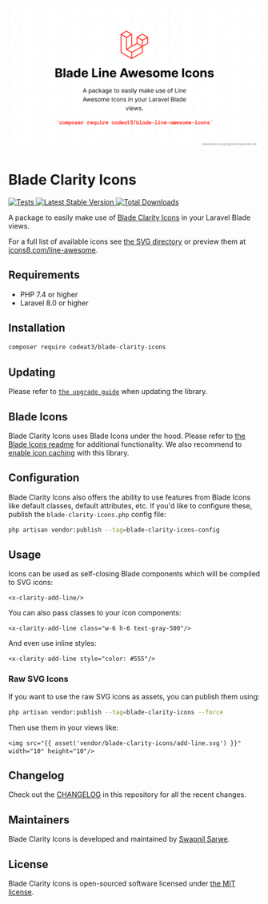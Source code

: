 <p align="center">
    <img src="./socialcard-blade-line-awesome.png" width="1280" title="Social Card Blade Clarity Icons">
</p>

# Blade Clarity Icons

<a href="https://github.com/codeat3/blade-clarity-icons/actions?query=workflow%3ATests">
    <img src="https://github.com/codeat3/blade-clarity-icons/workflows/Tests/badge.svg" alt="Tests">
</a>
<a href="https://packagist.org/packages/codeat3/blade-clarity-icons">
    <img src="https://img.shields.io/packagist/v/codeat3/blade-clarity-icons" alt="Latest Stable Version">
</a>
<a href="https://packagist.org/packages/codeat3/blade-clarity-icons">
    <img src="https://img.shields.io/packagist/dt/codeat3/blade-clarity-icons" alt="Total Downloads">
</a>

A package to easily make use of [Blade Clarity Icons](https://github.com/icons8/line-awesome) in your Laravel Blade views.

For a full list of available icons see [the SVG directory](resources/svg) or preview them at [icons8.com/line-awesome](https://icons8.com/line-awesome).

## Requirements

- PHP 7.4 or higher
- Laravel 8.0 or higher

## Installation

```bash
composer require codeat3/blade-clarity-icons
```

## Updating

Please refer to [`the upgrade guide`](UPGRADE.md) when updating the library.

## Blade Icons

Blade Clarity Icons uses Blade Icons under the hood. Please refer to [the Blade Icons readme](https://github.com/blade-ui-kit/blade-icons) for additional functionality. We also recommend to [enable icon caching](https://github.com/blade-ui-kit/blade-icons#caching) with this library.

## Configuration

Blade Clarity Icons also offers the ability to use features from Blade Icons like default classes, default attributes, etc. If you'd like to configure these, publish the `blade-clarity-icons.php` config file:

```bash
php artisan vendor:publish --tag=blade-clarity-icons-config
```

## Usage

Icons can be used as self-closing Blade components which will be compiled to SVG icons:

```blade
<x-clarity-add-line/>
```

You can also pass classes to your icon components:

```blade
<x-clarity-add-line class="w-6 h-6 text-gray-500"/>
```

And even use inline styles:

```blade
<x-clarity-add-line style="color: #555"/>
```

### Raw SVG Icons

If you want to use the raw SVG icons as assets, you can publish them using:

```bash
php artisan vendor:publish --tag=blade-clarity-icons --force
```

Then use them in your views like:

```blade
<img src="{{ asset('vendor/blade-clarity-icons/add-line.svg') }}" width="10" height="10"/>
```

## Changelog

Check out the [CHANGELOG](CHANGELOG.md) in this repository for all the recent changes.

## Maintainers

Blade Clarity Icons is developed and maintained by [Swapnil Sarwe](https://swapnilsarwe.com).

## License

Blade Clarity Icons is open-sourced software licensed under [the MIT license](LICENSE.md).
